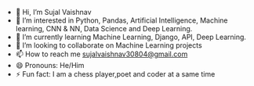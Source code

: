- 👋 Hi, I’m Sujal Vaishnav
- 👀 I’m interested in Python, Pandas, Artificial Intelligence, Machine learning, CNN & NN, Data Science and Deep Learning.
- 🌱 I’m currently learning Machine Learning, Django, API, Deep Learning.
- 💞️ I’m looking to collaborate on Machine Learning projects
- 📫 How to reach me sujalvaishnav30804@gmail.com
- 😄 Pronouns: He/Him
- ⚡ Fun fact: I am a chess player,poet and coder at a same time

<!---
Sujal30-creator/Sujal30-creator is a ✨ special ✨ repository because its `README.md` (this file) appears on your GitHub profile.
You can click the Preview link to take a look at your changes.
--->
